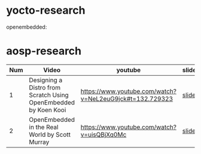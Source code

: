 # yocto-research


openembedded:

# aosp-research

Num |                                  Video                                                     |                                                         youtube                                         | slides
--- | ------------------------------------------------------------------------------------------ | ------------------------------------------------------------------------------------------------------- | -----------------------------------------------------------------------------------------------
1   | Designing a Distro from Scratch Using OpenEmbedded by Koen Kooi                            | https://www.youtube.com/watch?v=NeL2euG9jck#t=132.729323                                                | [slides](http://events.linuxfoundation.org/sites/events/files/slides/ELC%202016%20-%20Designing%20a%20distro%20from%20scratch%20using%20OpenEmbedded.pdf)
2   | OpenEmbedded in the Real World by Scott Murray                                             | https://www.youtube.com/watch?v=uisQBjXq0Mc                                                             | [slides](http://events.linuxfoundation.org/sites/events/files/slides/oe_in_the_real_world_smurray_elc2016.pdf)




